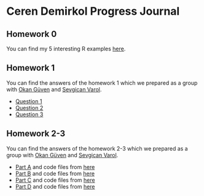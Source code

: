 # Ceren Demirkol Progress Journal
## Homework 0 
You can find my 5 interesting R examples [here](files/example_homework_0.html).

## Homework 1 
You can find the answers of the homework 1 which we prepared as a group with [Okan Güven](https://etm-58d.github.io/spring20-guven80/) and [Sevgican Varol](https://etm-58d.github.io/spring20-sevgicanvrl).

* [Question 1](files/hw1_q1.html)
* [Question 2](files/Homework1-Question2.html)
* [Question 3](files/hw1_q3.html)

## Homework 2-3
You can find the answers of the homework 2-3 which we prepared as a group with [Okan Güven](https://etm-58d.github.io/spring20-guven80/) and [Sevgican Varol](https://etm-58d.github.io/spring20-sevgicanvrl).

* [Part A](files/HW23/HW_2-3_Part_a.html) and code files from [here](files/HW23/Codes/HW_2-3_Part_a.ipnyb)
* [Part B](files/HW23/HW_2-3_Part_b.html) and code files from [here](files/HW23/Codes/HW_2-3_Part_b.ipnyb)
* [Part C](files/HW23/HW_2-3_Part_c.html) and code files from [here](files/HW23/Codes/HW_2-3_Part_c.ipnyb)
* [Part D](files/HW23/HW_2-3_Part_d.html) and code files from [here](files/HW23/Codes/HW_2-3_Part_d.ipnyb)




